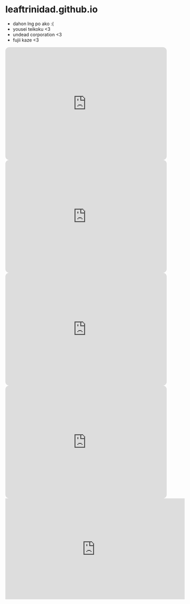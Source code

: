 # leaftrinidad.github.io
- dahon lng po ako :(
- yousei teikoku <3
- undead corporation <3
- fujii kaze <3

<iframe style="border-radius:12px" src="https://open.spotify.com/embed/track/47IJAEuqiu4r1dEoEExfMA?utm_source=generator" width="100%" height="352" frameBorder="0" allowfullscreen="" allow="autoplay; clipboard-write; encrypted-media; fullscreen; picture-in-picture" loading="lazy"></iframe>

<iframe style="border-radius:12px" src="https://open.spotify.com/embed/track/3ciqhcLmXP4hVGBD98QlEj?utm_source=generator" width="100%" height="352" frameBorder="0" allowfullscreen="" allow="autoplay; clipboard-write; encrypted-media; fullscreen; picture-in-picture" loading="lazy"></iframe>

<iframe style="border-radius:12px" src="https://open.spotify.com/embed/track/3OdkC5pG8vc26S26qHyBo8?utm_source=generator" width="100%" height="352" frameBorder="0" allowfullscreen="" allow="autoplay; clipboard-write; encrypted-media; fullscreen; picture-in-picture" loading="lazy"></iframe>

<iframe style="border-radius:12px" src="https://open.spotify.com/embed/track/0HYAsQwJIO6FLqpyTeD3l6?utm_source=generator&theme=0" width="100%" height="352" frameBorder="0" allowfullscreen="" allow="autoplay; clipboard-write; encrypted-media; fullscreen; picture-in-picture" loading="lazy"></iframe>

<iframe width="560" height="315" src="https://www.youtube.com/embed/NwOvu-j_WjY" title="YouTube video player" frameborder="0" allow="accelerometer; autoplay; clipboard-write; encrypted-media; gyroscope; picture-in-picture" allowfullscreen></iframe>
